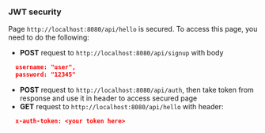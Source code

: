 

### JWT security
Page `http://localhost:8080/api/hello` is secured. To access this page, you need to do the following:

* **POST** request to `http://localhost:8080/api/signup` with body
```json
  username: "user",
  password: "12345"
```
* **POST** request to `http://localhost:8080/api/auth`, then take token from response and use it in header to access secured page
* **GET** request to `http://localhost:8080/api/hello` with header:
```json
  x-auth-token: <your token here>
```
